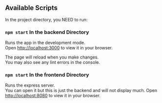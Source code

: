 ## Available Scripts

In the project directory, you NEED to run:

### `npm start` In the backend Directory

Runs the app in the development mode.\
Open [http://localhost:3000](http://localhost:3000) to view it in your browser.

The page will reload when you make changes.\
You may also see any lint errors in the console.

### `npm start` In the frontend Directory

Runs the express server.\
You can open it but this is just the backend and will not display much.
Open [http://localhost:8080](http://localhost:8080) to view it in your browser.